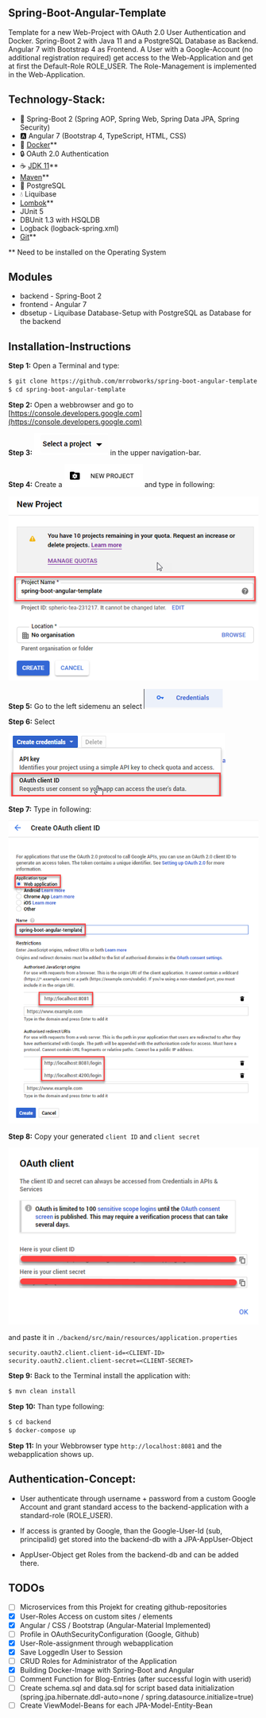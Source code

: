 Spring-Boot-Angular-Template
----------------------------
Template for a new Web-Project with OAuth 2.0 User Authentication and Docker. Spring-Boot 2 with Java 11 and a
PostgreSQL Database as Backend. Angular 7 with Bootstrap 4 as Frontend. A User with a Google-Account (no additional
registration required) get access to the Web-Application and get at first the Default-Role ROLE_USER. The
Role-Management is implemented in the Web-Application.

Technology-Stack:
-----------------
* :leaves: Spring-Boot 2 (Spring AOP, Spring Web, Spring Data JPA, Spring Security)
* :a: Angular 7 (Bootstrap 4, TypeScript, HTML, CSS)
* :whale: [Docker](https://www.docker.com/get-started)**
* :lock: OAuth 2.0 Authentication
* :coffee: [JDK 11](https://www.oracle.com/technetwork/java/javase/downloads/jdk11-downloads-5066655.html)**
* [Maven](https://maven.apache.org/download.cgi)**
* :elephant: PostgreSQL
* :droplet: Liquibase
* [Lombok](https://projectlombok.org/download)**
* JUnit 5
* DBUnit 1.3 with HSQLDB
* Logback (logback-spring.xml)
* [Git](https://git-scm.com/downloads)**

** Need to be installed on the Operating System

Modules
-------
* backend - Spring-Boot 2
* frontend - Angular 7
* dbsetup - Liquibase Database-Setup with PostgreSQL as Database for the backend

Installation-Instructions
-------------------------
**Step 1:** Open a Terminal and type:
```bash
$ git clone https://github.com/mrrobworks/spring-boot-angular-template.git
$ cd spring-boot-angular-template
```

**Step 2:** Open a webbrowser and go to [https://console.developers.google.com](https://console.developers.google.com)

**Step 3:** ![select a project](./backend/src/main/resources/images/select-a-project.png) in the upper navigation-bar.

**Step 4:** Create a ![new project](./backend/src/main/resources/images/new-project.png) and type in following:

![new project dialog](./backend/src/main/resources/images/new-project-dialog.png)

**Step 5:** Go to the left sidemenu an select ![credentials](./backend/src/main/resources/images/credentials.png)

**Step 6:** Select

![create credentials](./backend/src/main/resources/images/create-credentials.png)

**Step 7:** Type in following:

![create oauth client id](./backend/src/main/resources/images/create-oauth-client-id.png)

**Step 8:** Copy your generated `client ID` and `client secret`

![oauth client](./backend/src/main/resources/images/oauth-client.png)

and paste it in `./backend/src/main/resources/application.properties`

```
security.oauth2.client.client-id=<CLIENT-ID>
security.oauth2.client.client-secret=<CLIENT-SECRET>
```

**Step 9:** Back to the Terminal install the application with:
```bash
$ mvn clean install
```

**Step 10:** Than type following:
```bash
$ cd backend
$ docker-compose up
```

**Step 11:** In your Webbrowser type `http://localhost:8081` and the webapplication shows up.

Authentication-Concept:
-----------------------
* User authenticate through username + password from a custom Google
Account and grant standard access to the backend-application with a
standard-role (ROLE_USER).

* If access is granted by Google, than the Google-User-Id (sub,
principalid) get stored into the backend-db with a
JPA-AppUser-Object

* AppUser-Object get Roles from the backend-db and can be added
there.

TODOs
-----
- [ ] Microservices from this Projekt for creating github-repositories
- [x] User-Roles Access on custom sites / elements
- [x] Angular / CSS / Bootstrap (Angular-Material Implemented)
- [ ] Profile in OAuthSecurityConfiguration (Google, Github)
- [x] User-Role-assignment through webapplication
- [x] Save LoggedIn User to Session
- [ ] CRUD Roles for Administrator of the Application
- [x] Building Docker-Image with Spring-Boot and Angular
- [ ] Comment Function for Blog-Entries (after successful login with userid)
- [ ] Create schema.sql and data.sql for script based data initialization
(spring.jpa.hibernate.ddl-auto=none / spring.datasource.initialize=true)
- [ ] Create ViewModel-Beans for each JPA-Model-Entity-Bean